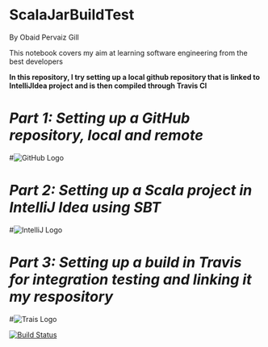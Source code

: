 # ScalaJarBuildTest

By Obaid Pervaiz Gill

This notebook covers my aim at learning software engineering from the best developers

**In this repository, I try setting up a local github repository that is linked to IntelliJIdea project and is then compiled through Travis CI**

# *Part 1: Setting up a GitHub repository, local and remote* 
#![GitHub Logo](http://blog.davidecoppola.com/wp-content/uploads/2016/11/GitHub-logo-header.png)

# *Part 2: Setting up a Scala project in IntelliJ Idea using SBT* 
#![IntelliJ Logo](https://encrypted-tbn0.gstatic.com/images?q=tbn:ANd9GcQ-dJxLJjeElzYRZDRIzwyDy_FvsbuzjNAGFHOqN8wTllvVjkUoZg)

# *Part 3: Setting up a build in Travis for integration testing and linking it my respository* 

 #![Trais Logo](https://travis-ci.com/images/logos/TravisCI-Full-Color.png)

[![Build Status](https://travis-ci.org/obaidpervaizgill/ScalaJarBuildTest.svg?branch=master)](https://travis-ci.org/obaidpervaizgill/ScalaJarBuildTest)
